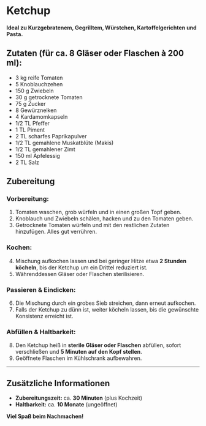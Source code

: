 # Ketchup

**Ideal zu Kurzgebratenem, Gegrilltem, Würstchen, Kartoffelgerichten und Pasta.**

## Zutaten (für ca. 8 Gläser oder Flaschen à 200 ml):
- 3 kg reife Tomaten
- 5 Knoblauchzehen
- 150 g Zwiebeln
- 30 g getrocknete Tomaten
- 75 g Zucker
- 8 Gewürznelken
- 4 Kardamomkapseln
- 1/2 TL Pfeffer
- 1 TL Piment
- 2 TL scharfes Paprikapulver
- 1/2 TL gemahlene Muskatblüte (Makis)
- 1/2 TL gemahlener Zimt
- 150 ml Apfelessig
- 2 TL Salz

## Zubereitung

### Vorbereitung:
1. Tomaten waschen, grob würfeln und in einen großen Topf geben.
2. Knoblauch und Zwiebeln schälen, hacken und zu den Tomaten geben.
3. Getrocknete Tomaten würfeln und mit den restlichen Zutaten hinzufügen. Alles gut verrühren.

### Kochen:
4. Mischung aufkochen lassen und bei geringer Hitze etwa **2 Stunden köcheln**, bis der Ketchup um ein Drittel reduziert ist.
5. Währenddessen Gläser oder Flaschen sterilisieren.

### Passieren & Eindicken:
6. Die Mischung durch ein grobes Sieb streichen, dann erneut aufkochen.
7. Falls der Ketchup zu dünn ist, weiter köcheln lassen, bis die gewünschte Konsistenz erreicht ist.

### Abfüllen & Haltbarkeit:
8. Den Ketchup heiß in **sterile Gläser oder Flaschen** abfüllen, sofort verschließen und **5 Minuten auf den Kopf stellen**.
9. Geöffnete Flaschen im Kühlschrank aufbewahren.

---

## Zusätzliche Informationen
- **Zubereitungszeit:** ca. **30 Minuten** (plus Kochzeit)  
- **Haltbarkeit:** ca. **10 Monate** (ungeöffnet)

**Viel Spaß beim Nachmachen!**
